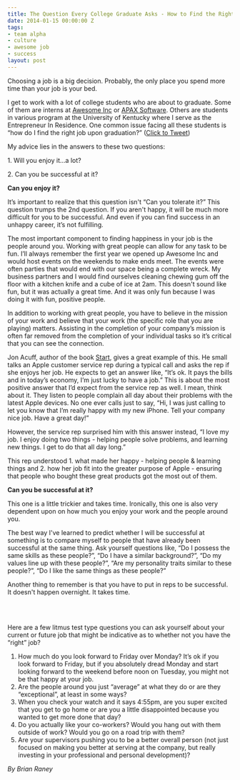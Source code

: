 ```yaml
---
title: The Question Every College Graduate Asks - How to Find the Right Job?
date: 2014-01-15 00:00:00 Z
tags:
- team alpha
- culture
- awesome job
- success
layout: post
---
```

 
<p>Choosing a job is a big decision.  Probably, the only place you spend more time than your job is your bed.  </p>
<p>I get to work with a lot of college students who are about to graduate.  Some of them are interns at <a href="http://www.awesomeinc.org" target="_blank">Awesome Inc</a> or <a href="http://www.apaxsoftware.com" target="_blank">APAX Software</a>.  Others are students in various program at the University of Kentucky where I serve as the Entrepreneur In Residence.  One common issue facing all these students is “how do I find the right job upon graduation?” (<a href="http://ctt.ec/F1Q1H" title="click to tweet" target="_blank">Click to Tweet</a>)</p>

<p>My advice lies in the answers to these two questions:</p>
<p>1. Will you enjoy it&hellip;a lot?</p>
<p>2. Can you be successful at it?</p>
<p><strong>Can you enjoy it?</strong></p>
<p>It’s important to realize that this question isn't “Can you tolerate it?”  This question trumps the 2nd question.  If you aren't happy, it will be much more difficult for you to be successful.  And even if you can find success in an unhappy career, it’s not fulfilling.  </p>
<p>The most important component to finding happiness in your job is the people around you.  Working with great people can allow for any task to be fun.  I’ll always remember the first year we opened up Awesome Inc and would host events on the weekends to make ends meet.  The events were often parties that would end with our space being a complete wreck.  My business partners and I would find ourselves cleaning chewing gum off the floor with a kitchen knife and a cube of ice at 2am.  This doesn't sound like fun, but it was actually a great time.  And it was only fun because I was doing it with fun, positive people.  </p>
<p>In addition to working with great people, you have to believe in the mission of your work and believe that your work (the specific role that you are playing) matters.  Assisting in the completion of your company’s mission is often far removed from the completion of your individual tasks so it’s critical that you can see the connection.</p>
<p>Jon Acuff, author of the book <a href="http://www.amazon.com/Start-Punch-Escape-Average-Matters/dp/1937077594" target="_blank">Start</a>, gives a great example of this. He small talks an Apple customer service rep during a typical call and asks the rep if she enjoys her job.  He expects to get an answer like, “It’s ok.  It pays the bills and in today’s economy, I’m just lucky to have a job.”  This is about the most positive answer that I’d expect from the service rep as well.  I mean, think about it.  They listen to people complain all day about their problems with the latest Apple devices.  No one ever calls just to say, “Hi, I was just calling to let you know that I’m really happy with my new iPhone. Tell your company nice job. Have a great day!”</p>
<p>However, the service rep surprised him with this answer instead, “I love my job.  I enjoy doing two things - helping people solve problems, and learning new things.  I get to do that all day long.”</p>
<p>This rep understood 1. what made her happy - helping people &amp; learning things and 2. how her job fit into the greater purpose of Apple - ensuring that people who bought these great products got the most out of them.</p>
<p><strong>Can you be successful at it?</strong></p>
<p>This one is a little trickier and takes time.  Ironically, this one is also very dependent upon on how much you enjoy your work and the people around you.  </p>
<p>The best way I've learned to predict whether I will be successful at something is to compare myself to people that have already been successful at the same thing.  Ask yourself questions like, “Do I possess the same skills as these people?”, “Do I have a similar background?”, “Do my values line up with these people?”, “Are my personality traits similar to these people?”, “Do I like the same things as these people?”</p>

<p>Another thing to remember is that you have to put in reps to be successful.  It doesn't happen overnight.  It takes time.  </p>
<p><strike><span><br/><br/></span></strike></p>
<p>Here are a few litmus test type questions you can ask yourself about your current or future job that might be indicative as to whether not you have the “right” job?</p>
<ol><li>How much do you look forward to Friday over Monday?  It’s ok if you look forward to Friday, but if you absolutely dread Monday and start looking forward to the weekend before noon on Tuesday, you might not be that happy at your job.</li>
<li>Are the people around you just “average” at what they do or are they “exceptional”, at least in some ways?</li>
<li>When you check your watch and it says 4:55pm, are you super excited that you get to go home or are you a little disappointed because you wanted to get more done that day?</li>
<li>Do you actually like your co-workers? Would you hang out with them outside of work?  Would you go on a road trip with them?</li>
<li>Are your supervisors pushing you to be a better overall person (not just focused on making you better at serving at the company, but really investing in your professional and personal development)?</li>
</ol><p><em>By Brian Raney</em></p>
